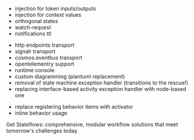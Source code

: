 + injection for token inputs/outputs
+ injection for context values
+ orthogonal states
+ watch-request
+ notifications ttl
- http endpoints transport
- signalr transport
- cosmos.eventbus transport
- opentelementry support
- runtime console
- custom diagramming (plantuml replacement)
- removal of state machine exception handler (transitions to the rescue!)
- replacing interface-based activity exception handler with node-based one
+ replace registering behavior items with activator
+ inline behavior usage

Get Stateflows: comprehensive, modular workflow solutions that meet tomorrow's challenges today